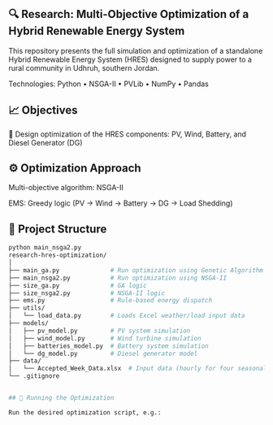 ## 🔍 Research: Multi-Objective Optimization of a Hybrid Renewable Energy System
This repository presents the full simulation and optimization of a standalone Hybrid Renewable Energy System (HRES) designed to supply power to a rural community in Udhruh, southern Jordan.

Technologies: Python • NSGA-II • PVLib • NumPy • Pandas

## 📈 Objectives
🔧 Design optimization of the HRES components: PV, Wind, Battery, and Diesel Generator (DG)

## ⚙️ Optimization Approach
Multi-objective algorithm: NSGA-II

EMS: Greedy logic (PV → Wind → Battery → DG → Load Shedding)

## 📁 Project Structure
```bash
python main_nsga2.py
research-hres-optimization/
│
├── main_ga.py              # Run optimization using Genetic Algorithm
├── main_nsga2.py           # Run optimization using NSGA-II
├── size_ga.py              # GA logic
├── size_nsga2.py           # NSGA-II logic
├── ems.py                  # Rule-based energy dispatch
├── utils/
│   └── load_data.py        # Loads Excel weather/load input data
├── models/
│   ├── pv_model.py         # PV system simulation
│   ├── wind_model.py       # Wind turbine simulation
│   ├── batteries_model.py  # Battery system simulation
│   └── dg_model.py         # Diesel generator model
├── data/
│   └── Accepted_Week_Data.xlsx  # Input data (hourly for four seasonal weeks)
└── .gitignore


## 🚀 Running the Optimization

Run the desired optimization script, e.g.:


